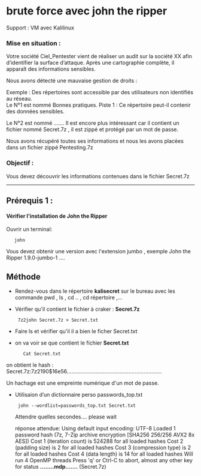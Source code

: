 # brute force avec john the ripper

Support : VM avec Kalilinux

### Mise en situation :
Votre société Ciel_Pentester vient de réaliser un audit sur la société XX afin d’identifier la surface d’attaque. Après une cartographie complète, il apparaît des informations sensibles. 

Nous avons détecté une mauvaise gestion de droits :

Exemple : Des répertoires sont accessible par des utilisateurs non identifiés au réseau.  
Le N°1 est nommé Bonnes pratiques.  Piste 1 : Ce répertoire peut-il contenir des données sensibles. 

Le N°2 est nommé …….  Il est encore plus intéressant car il contient un fichier nommé Secret.7z , il est  zippé et protégé par un mot de passe.

Nous avons récupéré toutes ses informations et nous les avons placées dans un fichier zippé Pentesting.7z

### Objectif :
Vous devez découvrir les informations contenues dans le fichier Secret.7z

-----

## Prérequis 1 :

#### Vérifier l'installation de **John the Ripper**

Ouvrir un terminal:

       john

Vous devez obtenir une version avec l'extension jumbo , exemple John the Ripper 1.9.0-jumbo-1 ....

## Méthode

* Rendez-vous dans le répertoire **kalisecret** sur le bureau avec les commande pwd , ls , cd .. , cd répertoire ,...

* Vérifier qu'il contient le fichier à craker : **Secret.7z**

       7z2john Secret.7z > Secret.txt

* Faire ls et vérifier qu'il il a bien le ficher Secret.txt

* on va voir se que contient le fichier **Secret.txt**

         Cat Secret.txt

on obtient le hash  : Secret.7z:$7z$2$19$0$$16$e56...............................................................

Un hachage est une empreinte numérique d'un mot de passe.

* Utilisaion d’un dictionnaire perso  passwords_top.txt

       john --wordlist=passwords_top.txt Secret.txt

  Attendre quelles secondes.... please wait

  réponse attendue:
Using default input encoding: UTF-8
Loaded 1 password hash (7z, 7-Zip archive encryption [SHA256 256/256 AVX2 8x AES])
Cost 1 (iteration count) is 524288 for all loaded hashes
Cost 2 (padding size) is 2 for all loaded hashes
Cost 3 (compression type) is 2 for all loaded hashes
Cost 4 (data length) is 14 for all loaded hashes
Will run 4 OpenMP threads
Press 'q' or Ctrl-C to abort, almost any other key for status
**........mdp.......**               (Secret.7z)   


